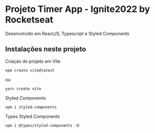 # Projeto Timer App - Ignite2022 by Rocketseat 

Desenvolvido em ReactJS, Typescript e Styled Components

## Instalações neste projeto

Criação do projeto em Vite
```
npm create vite@latest
```
ou
```
yarn create vite
```

Styled Components
```
npm i styled-components
```

Types Styled Components
```
npm i @types/styled-components -D
```